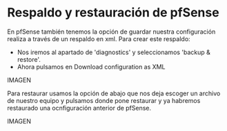 # Respaldo y restauración de pfSense
En pfSense también tenemos la opción de guardar nuestra configuración realiza a través de un respaldo en xml.
Para crear este respaldo:
- Nos iremos al apartado de 'diagnostics' y seleccionamos 'backup & restore'.
- Ahora pulsamos en Download configuration as XML

IMAGEN

Para restaurar usamos la opción de abajo que nos deja escoger un archivo de nuestro equipo y pulsamos donde pone restaurar y ya habremos restaurado una ocnfiguración anterior de pfSense.

IMAGEN
